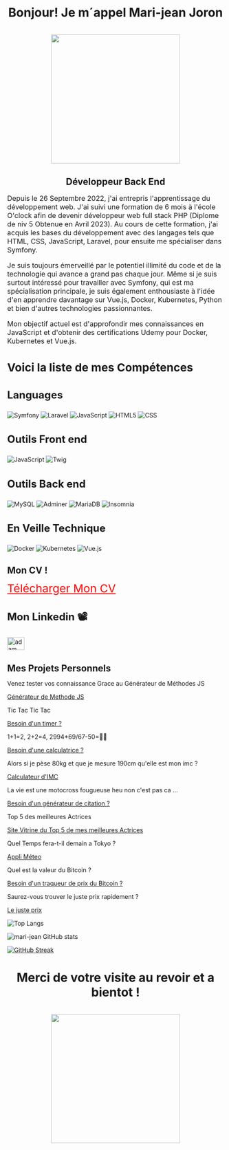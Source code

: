 <center>
<h1 align="center">Bonjour! Je m´appel Mari-jean 
Joron <br><br><img src="https://gifdb.com/images/high/po-kungfu-panda-head-tilting-wave-431omrz0kabrcf5m.gif" width="300px" style="max-width: 100%;"></h1>
<h2 style="margin-bottom:0.5rem;">Développeur Back End</h2>
</center>

<p style="font-size: 16px;">Depuis le 26 Septembre 2022, j'ai entrepris l'apprentissage du développement web. J'ai suivi une formation de 6 mois à l'école O'clock afin de devenir développeur web full stack PHP (Diplome de niv 5 Obtenue en Avril 2023). Au cours de cette formation, j'ai acquis les bases du développement avec des langages tels que HTML, CSS, JavaScript, Laravel, pour ensuite me spécialiser dans Symfony.</p>
<p style="font-size: 16px;">Je suis toujours émerveillé par le potentiel illimité du code et de la technologie qui avance a grand pas chaque jour. Même si je suis surtout intéressé pour travailler avec Symfony, qui est ma spécialisation principale, je suis également enthousiaste à l'idée d'en apprendre davantage sur Vue.js, Docker, Kubernetes, Python et bien d'autres technologies passionnantes.</p>
<p style="font-size: 16px;">Mon objectif actuel est d'approfondir mes connaissances en JavaScript et d'obtenir des certifications Udemy pour Docker, Kubernetes et Vue.js.</p>

<h3 style="font-size:26px">Voici la liste de mes Compétences</h3>

<h3 style="font-size:24px">Languages</h3>

![Symfony](https://img.shields.io/badge/code-Symfony-black?style=for-the-badge&logo=symfony)
![Laravel](https://img.shields.io/badge/code-Laravel-brown?style=for-the-badge&logo=laravel)
![JavaScript](https://img.shields.io/badge/code-JavaScript-blue?style=for-the-badge&logo=javascript&logoColor=white&color=F7DF1E)
![HTML5](https://img.shields.io/badge/code-HTML5-blue?style=for-the-badge&logo=html5&logoColor=white&color=E34F26)
![CSS](https://img.shields.io/badge/code-CSS-blue?style=for-the-badge&logo=sass&logoColor=white&color=CC6699)

<h3 style="font-size:24px">Outils Front end</h3>

![JavaScript](https://img.shields.io/badge/tool-JavaScript-blue?style=for-the-badge&logo=react&logoColor=white&color=61DAFB)
![Twig](https://img.shields.io/badge/tool-Twig-blue?style=for-the-badge&logo=twig&logoColor=white&color=339933)

<h3 style="font-size:24px">Outils Back end</h3>

![MySQL](https://img.shields.io/badge/BDD-MySQL-blue?style=for-the-badge&logo=mysql&logoColor=white&color=4169E1)
![Adminer](https://img.shields.io/badge/tool-Adminer-blue?style=for-the-badge&logo=adminer&logoColor=white&color=D22B21)
![MariaDB](https://img.shields.io/badge/BDD-MariaDB-blue?style=for-the-badge&logo=mariadb&logoColor=white&color=09A445)
![Insomnia](https://img.shields.io/badge/outil-Insomnia-blue?style=for-the-badge&logo=insomnia&logoColor=white&color=5a29e4)

<h3 style="font-size:24px">En Veille Technique</h3>

![Docker](https://img.shields.io/badge/tool-Docker-blue?style=for-the-badge&logo=sequelize&logoColor=white&color=2496ED)
![Kubernetes](https://img.shields.io/badge/tool-Kubernetes-blue?style=for-the-badge&logo=sequelize&logoColor=white&color=326DE6)
![Vue.js](https://img.shields.io/badge/tool-Vue.js-green?style=for-the-badge&logo=vue.js&logoColor=white)

<h2 style="margin-bottom:0.5rem;">Mon CV !</h2>

<p align="left">
<a href="https://drive.google.com/drive/folders/1CpbvuXTATGuww73znPBjxFhqlL6pb37j?usp=sharing" download="Mon CV!" target="blank"<strong style="font-size: 26px; color: red;">Télécharger Mon CV</strong>
</a>

<h3 style="font-size:24px">Mon Linkedin 📽</h3>
<p align="left">
  <a href="https://www.linkedin.com/in/mari-jean-joron/" target="blank"><img align="center"
      src="https://raw.githubusercontent.com/rahuldkjain/github-profile-readme-generator/master/src/images/icons/Social/linked-in-alt.svg"
      alt="adam pithewan" height="30" width="40" /></a>
</p>

<h2 style="margin-bottom:0.5rem;">Mes Projets Personnels</h2>
<p align="left">
  <p>Venez tester vos connaissance Grace au Générateur de Méthodes JS</p>
  <a href="https://mari-jean.github.io/Generateur-de-Methode-Js/" >Générateur de Methode JS</a>
</p>

<p align="left">
  <p>Tic Tac Tic Tac</p>
  <a href="https://mari-jean.github.io/timer/" >Besoin d'un timer ?</a>
</p>

<p align="left">
  <p>1+1=2, 2+2=4, 2994*69/67-50=😵‍💫 </p>
  <a href="https://mari-jean.github.io/calculatrice/" >Besoin d'une calculatrice ?</a>
</p>

<p align="left">
  <p>Alors si je pèse 80kg et que je mesure 190cm qu'elle est mon imc ?</p>
  <a href="https://mari-jean.github.io/calculatrice-d-imc-js/" >Calculateur d'IMC</a>
</p>

<p align="left">
  <p>La vie est une motocross fougueuse heu non c'est pas ca ...</p>
  <a href="https://mari-jean.github.io/generateur-de-citation/" >Besoin d'un générateur de citation ?</a>
</p>

<p align="left">
  <p>Top 5 des meilleures Actrices</p>
  <a href="https://mari-jean.github.io/Projet-jquery/" >Site Vitrine du Top 5 de mes meilleures Actrices</a>
</p>

<p align="left">
  <p>Quel Temps fera-t-il demain a Tokyo ?</p>
  <a href="https://mari-jean.github.io/appli-meteo-api/" >Appli Méteo</a>
</p>

<p align="left">
  <p>Quel est la valeur du Bitcoin ?</p>
  <a href="https://mari-jean.github.io/un-traqueur-du-prix-du-Bitcoin--/" >Besoin d'un traqueur de prix du Bitcoin ?</a>
</p>

<p align="left">
  <p>Saurez-vous trouver le juste prix rapidement ?</p>
  <a href="https://mari-jean.github.io/Le-juste-prix/" >Le juste prix</a>
</p>

![Top Langs](https://github-readme-stats.vercel.app/api/top-langs/?username=mari-jean&layout=compact&langs_count=6&theme=github_dark)

![mari-jean GitHub stats](https://github-readme-stats.vercel.app/api?username=mari-jean&show_icons=true&theme=github_dark)

[![GitHub Streak](https://github-readme-streak-stats.herokuapp.com?user=mari-jean&theme=blueberry_duo&date_format=M%20j%5B%2C%20Y%5D)](https://git.io/streak-stats)

<center>
<h1 align="center">Merci de votre visite au revoir et a bientot ! <br><br><img src="https://gifdb.com/images/high/viking-479-x-498-gif-w3cp0ac4xe92kmay.gif" width="300px" style="max-width: 100%;"></h1>
</center>